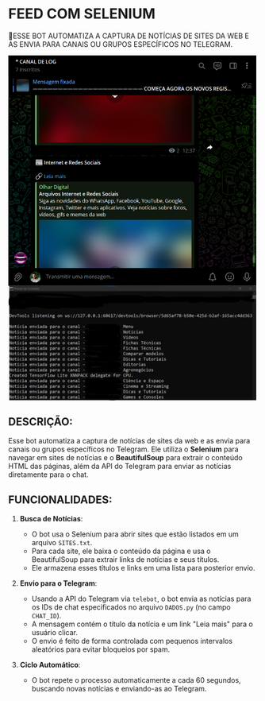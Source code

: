 # FEED COM SELENIUM
🤖ESSE BOT AUTOMATIZA A CAPTURA DE NOTÍCIAS DE SITES DA WEB E AS ENVIA PARA CANAIS OU GRUPOS ESPECÍFICOS NO TELEGRAM.

<img src="./IMAGENS/FOTO_01.png" align="center" width="500"> <br>
<img src="./IMAGENS/FOTO_02.png" align="center" width="500"> <br>

## DESCRIÇÃO:
Esse bot automatiza a captura de notícias de sites da web e as envia para canais ou grupos específicos no Telegram. Ele utiliza o **Selenium** para navegar em sites de notícias e o **BeautifulSoup** para extrair o conteúdo HTML das páginas, além da API do Telegram para enviar as notícias diretamente para o chat.

## FUNCIONALIDADES:
1. **Busca de Notícias**:
   - O bot usa o Selenium para abrir sites que estão listados em um arquivo `SITES.txt`.
   - Para cada site, ele baixa o conteúdo da página e usa o BeautifulSoup para extrair links de notícias e seus títulos.
   - Ele armazena esses títulos e links em uma lista para posterior envio.

2. **Envio para o Telegram**:
   - Usando a API do Telegram via `telebot`, o bot envia as notícias para os IDs de chat especificados no arquivo `DADOS.py` (no campo `CHAT_ID`).
   - A mensagem contém o título da notícia e um link "Leia mais" para o usuário clicar.
   - O envio é feito de forma controlada com pequenos intervalos aleatórios para evitar bloqueios por spam.

3. **Ciclo Automático**:
   - O bot repete o processo automaticamente a cada 60 segundos, buscando novas notícias e enviando-as ao Telegram.

